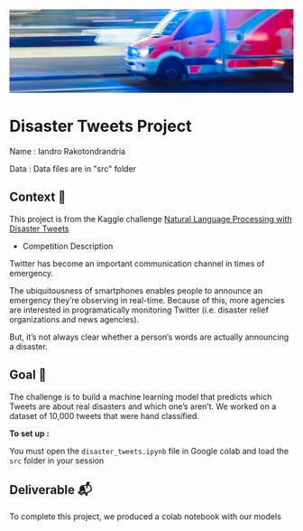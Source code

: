 <img src="./src/distaster_image.jpg">

# Disaster Tweets Project

Name : Iandro Rakotondrandria

Data : Data files are in "src" folder

## Context :memo:

This project is from the Kaggle challenge [Natural Language Processing with Disaster Tweets](https://www.kaggle.com/c/nlp-getting-started)

* Competition Description

Twitter has become an important communication channel in times of emergency.

The ubiquitousness of smartphones enables people to announce an emergency they’re observing in real-time. Because of this, more agencies are interested in programatically monitoring Twitter (i.e. disaster relief organizations and news agencies).

But, it’s not always clear whether a person’s words are actually announcing a disaster.

## Goal :dart:

The challenge is to build a machine learning model that predicts which Tweets are about real disasters and which one’s aren’t. We worked on a dataset of 10,000 tweets that were hand classified.

**To set up :**

You must open the `disaster_tweets.ipynb` file in Google colab and load the `src` folder in your session

## Deliverable :mailbox_with_mail:

To complete this project, we produced a colab notebook with our models